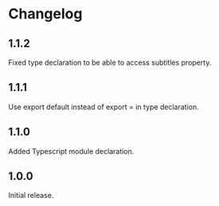 # Changelog
## 1.1.2

Fixed type declaration to be able to access subtitles property.

## 1.1.1

Use export default instead of export = in type declaration.

## 1.1.0

Added Typescript module declaration.

## 1.0.0

Initial release.